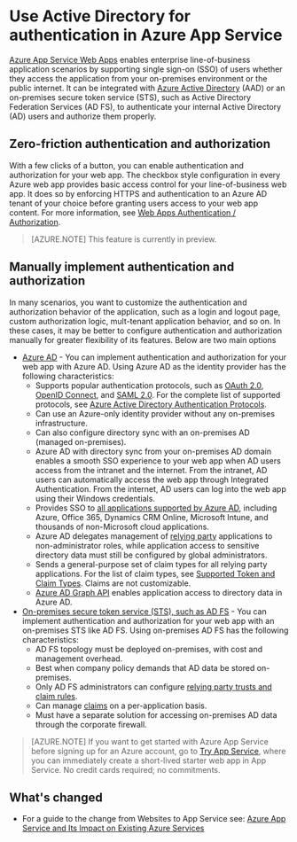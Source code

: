 <properties 
    pageTitle="Use Active Directory for authentication in Azure App Service" 
    description="Learn the different authentication and authorization options for line-of-business applications that are deployed to Azure App Service Web Apps" 
    services="app-service" 
    documentationCenter="" 
    authors="cephalin" 
    manager="wpickett" 
    editor="jimbe"/>

<tags 
    ms.service="app-service" 
    ms.devlang="na" 
    ms.topic="article" 
    ms.tgt_pltfrm="na" 
    ms.workload="web" 
    ms.date="12/10/2015" 
    ms.author="cephalin"/>

# Use Active Directory for authentication in Azure App Service #

[Azure App Service Web Apps](http://go.microsoft.com/fwlink/?LinkId=529714) enables enterprise line-of-business application scenarios by supporting single sign-on (SSO) of users whether they access the application from your on-premises environment or the public internet. It can be integrated with [Azure Active Directory](http://azure.microsoft.com/services/active-directory/) (AAD) or an on-premises secure token service (STS), such as Active Directory Federation Services (AD FS), to authenticate your internal Active Directory (AD) users and authorize them properly.

## Zero-friction authentication and authorization ##

With a few clicks of a button, you can enable authentication and authorization for your web app. The checkbox style configuration in every Azure web app provides basic access control for your line-of-business web app. It does so by enforcing HTTPS and authentication to an Azure AD tenant of your choice before granting users access to your web app content. For more information, see [Web Apps Authentication / Authorization](http://azure.microsoft.com/blog/2014/11/13/azure-websites-authentication-authorization/).

>[AZURE.NOTE] This feature is currently in preview.

## Manually implement authentication and authorization ##

In many scenarios, you want to customize the authentication and authorization behavior of the application, such as a login and logout page, custom authorization logic, mult-tenant application behavior, and so on. In these cases, it may be better to configure authentication and authorization manually for greater flexibility of its features. Below are two main options  

-   [Azure AD](web-sites-dotnet-lob-application-azure-ad.md) - You can implement authentication and authorization for your web app with Azure AD. Using Azure AD as the identity provider has the following characteristics:
    -   Supports popular authentication protocols, such as [OAuth 2.0](http://oauth.net/2/), [OpenID Connect](http://openid.net/connect/), and [SAML 2.0](http://en.wikipedia.org/wiki/SAML_2.0). For the complete list of supported protocols, see [Azure Active Directory Authentication Protocols](http://msdn.microsoft.com/library/azure/dn151124.aspx).
    -   Can use an Azure-only identity provider without any on-premises infrastructure.
    -   Can also configure directory sync with an on-premises AD (managed on-premises).
    -   Azure AD with directory sync from your on-premises AD domain enables a smooth SSO experience to your web app when AD users access from the intranet and the internet. From the intranet, AD users can automatically access the web app through Integrated Authentication. From the internet, AD users can log into the web app using their Windows credentials.
    -   Provides SSO to [all applications supported by Azure AD](/marketplace/active-directory/), including Azure, Office 365, Dynamics CRM Online, Microsoft Intune, and thousands of non-Microsoft cloud applications. 
    -   Azure AD delegates management of [relying party](http://en.wikipedia.org/wiki/Relying_party) applications to non-administrator roles, while application access to sensitive directory data must still be configured by global administrators.
    -   Sends a general-purpose set of claim types for all relying party applications. For the list of claim types, see [Supported Token and Claim Types](http://msdn.microsoft.com/library/azure/dn195587.aspx). Claims are not customizable.
    -   [Azure AD Graph API](http://msdn.microsoft.com/library/azure/hh974476.aspx) enables application access to directory data in Azure AD.
-   [On-premises secure token service (STS), such as AD FS](../web-sites-dotnet-lob-application-adfs/) - You can implement authentication and authorization for your web app with an on-premises STS like AD FS. Using on-premises AD FS has the following characteristics:
    -   AD FS topology must be deployed on-premises, with cost and management overhead.
    -   Best when company policy demands that AD data be stored on-premises.
    -   Only AD FS administrators can configure [relying party trusts and claim rules](http://technet.microsoft.com/library/dd807108.aspx).
    -   Can manage [claims](http://technet.microsoft.com/library/ee913571.aspx) on a per-application basis.
    -   Must have a separate solution for accessing on-premises AD data through the corporate firewall.

>[AZURE.NOTE] If you want to get started with Azure App Service before signing up for an Azure account, go to [Try App Service](http://go.microsoft.com/fwlink/?LinkId=523751), where you can immediately create a short-lived starter web app in App Service. No credit cards required; no commitments.

## What's changed
* For a guide to the change from Websites to App Service see: [Azure App Service and Its Impact on Existing Azure Services](http://go.microsoft.com/fwlink/?LinkId=529714)
 

